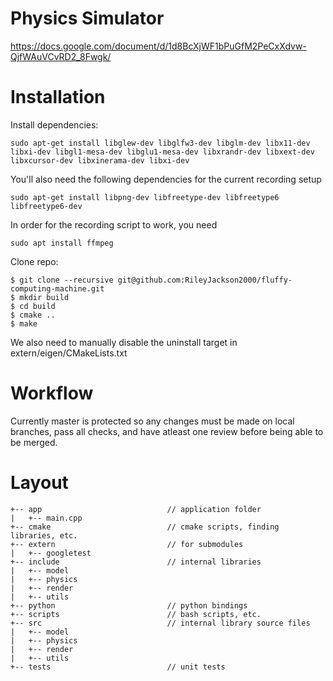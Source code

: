 # Physics Simulator

https://docs.google.com/document/d/1d8BcXjWF1bPuGfM2PeCxXdvw-QjfWAuVCvRD2_8Fwgk/

# Installation

Install dependencies:

```console
sudo apt-get install libglew-dev libglfw3-dev libglm-dev libx11-dev libxi-dev libgl1-mesa-dev libglu1-mesa-dev libxrandr-dev libxext-dev libxcursor-dev libxinerama-dev libxi-dev
```

You'll also need the following dependencies for the current recording setup
```console
sudo apt-get install libpng-dev libfreetype-dev libfreetype6 libfreetype6-dev
```

In order for the recording script to work, you need
```console
sudo apt install ffmpeg
```

Clone repo:

```console
$ git clone --recursive git@github.com:RileyJackson2000/fluffy-computing-machine.git
$ mkdir build
$ cd build
$ cmake ..
$ make
```

We also need to manually disable the uninstall target in extern/eigen/CMakeLists.txt

# Workflow
Currently master is protected so any changes must be made on local branches, pass all checks, and have atleast one review before being able to be merged.

# Layout
```
+-- app                            // application folder
|   +-- main.cpp
+-- cmake                          // cmake scripts, finding libraries, etc.
+-- extern                         // for submodules
|   +-- googletest
+-- include                        // internal libraries
|   +-- model
|   +-- physics
|   +-- render
|   +-- utils
+-- python                         // python bindings
+-- scripts                        // bash scripts, etc.
+-- src                            // internal library source files
|   +-- model
|   +-- physics
|   +-- render
|   +-- utils
+-- tests                          // unit tests
```
